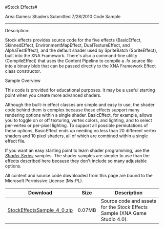 #Stock Effects#

Area
Games: Shaders
Submitted
7/28/2010
Code Sample

---

Description:

Stock effects provides source code for the five effects (BasicEffect, SkinnedEffect, EnvironmentMapEffect, DualTextureEffect, and AlphaTestEffect), and the default shader used by SpriteBatch (SpriteEffect), built into the XNA Framework. There's also a command-line utility (CompileEffect) that uses the Content Pipeline to compile a .fx source file into a binary blob that can be passed directly to the XNA Framework Effect class constructor.

Sample Overview

This code is provided for educational purposes. It may be a useful starting point when you create more advanced shaders.

Although the built-in effect classes are simple and easy to use, the shader code behind them is complex because these effects support many rendering options within a single shader. BasicEffect, for example, allows you to toggle on or off texturing, vertex colors, and lighting, and to select per-vertex or per-pixel lighting. To support all possible permutations of these options, BasicEffect ends up needing no less than 20 different vertex shaders and 10 pixel shaders, all of which are combined within a single effect file.

If you want an easy starting point to learn shader programming, use the [*Shader Series*](https://github.com/nkast/XNAGameStudio/tree/master/src/Shader-Series-Introduction/) samples. The shader samples are simpler to use than the effects described here because they don't include so many adjustable options.


All content and source code downloaded from this page are bound to the Microsoft Permissive License (Ms-PL).


Download | Size | Description
---|---|---|
[StockEffectsSample_4_0.zip](https://github.com/nkast/XNAGameStudio/blob/master/Samples/StockEffectsSample_4_0.zip?raw=true) | 0.07MB | Source code and assets for the Stock Effects Sample (XNA Game Studio 4.0). 